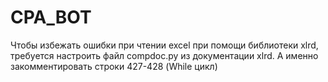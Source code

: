 # CPA_BOT

Чтобы избежать ошибки при чтении excel при помощи библиотеки xlrd, требуется настроить файл compdoc.py из документации xlrd.
А именно закомментировать строки 427-428 (While цикл) 